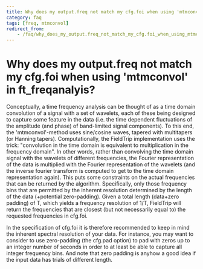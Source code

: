 ```yaml
---
title: Why does my output.freq not match my cfg.foi when using 'mtmconvol' in ft_freqanalyis?
category: faq
tags: [freq, mtmconvol]
redirect_from:
    - /faq/why_does_my_output.freq_not_match_my_cfg.foi_when_using_mtmconvol_in_ft_freqanalysis/
---
```


# Why does my output.freq not match my cfg.foi when using 'mtmconvol' in ft_freqanalyis?

Conceptually, a time frequency analysis can be thought of as a time domain convolution of a signal with a set of wavelets, each of these being designed to capture some feature in the data (i.e. the time dependent fluctuations of the amplitude (and phase) of band-limited signal components). To this end, the 'mtmconvol'-method uses sine/cosine waves, tapered with multitapers (or Hanning tapers). Computationally, the FieldTrip implementation uses the trick: "convolution in the time domain is equivalent to multiplication in the frequency domain". In other words, rather than convolving the time domain signal with the wavelets of different frequencies, the Fourier representation of the data is multiplied with the Fourier representation of the wavelets (and the inverse fourier transform is computed to get to the time domain representation again). This puts some constraints on the actual frequencies that can be returned by the algorithm. Specifically, only those frequency bins that are permitted by the inherent resolution determined by the length of the data (+potential zero-padding). Given a total length (data+zero padding) of T, which yields a frequency resolution of 1/T,  FieldTrip will return the frequencies that are closest (but not necessarily equal to) the requested frequencies in cfg.foi.

In the specification of cfg.foi it is therefore recommended to keep in mind the inherent spectral resolution of your data. For instance, you may want to consider to use zero-padding (the cfg.pad option) to pad with zeros up to an integer number of seconds in order to at least be able to capture all integer frequency bins. And note that zero padding is anyhow a good idea if the input data has trials of different length.
